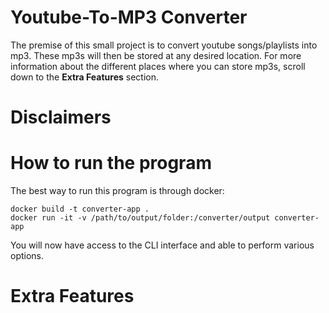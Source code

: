 # Youtube-To-MP3 Converter

The premise of this small project is to convert youtube songs/playlists into mp3. These mp3s will then be stored at any desired location. For more information about the different places where you can store mp3s, scroll down to the __Extra Features__ section. 


# Disclaimers 




# How to run the program 

The best way to run this program is through docker:

```
docker build -t converter-app . 
docker run -it -v /path/to/output/folder:/converter/output converter-app
```

You will now have access to the CLI interface and able to perform various options. 




# Extra Features 

